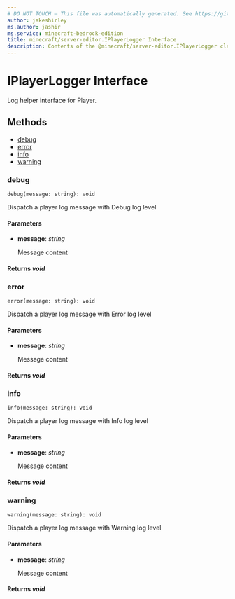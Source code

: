 ```yaml
---
# DO NOT TOUCH — This file was automatically generated. See https://github.com/mojang/minecraftapidocsgenerator to modify descriptions, examples, etc.
author: jakeshirley
ms.author: jashir
ms.service: minecraft-bedrock-edition
title: minecraft/server-editor.IPlayerLogger Interface
description: Contents of the @minecraft/server-editor.IPlayerLogger class.
---
```

# IPlayerLogger Interface

Log helper interface for Player.

## Methods
- [debug](#debug)
- [error](#error)
- [info](#info)
- [warning](#warning)

### **debug**
`
debug(message: string): void
`

Dispatch a player log message with Debug log level

#### **Parameters**
- **message**: *string*
  
  Message content

#### **Returns** *void*

### **error**
`
error(message: string): void
`

Dispatch a player log message with Error log level

#### **Parameters**
- **message**: *string*
  
  Message content

#### **Returns** *void*

### **info**
`
info(message: string): void
`

Dispatch a player log message with Info log level

#### **Parameters**
- **message**: *string*
  
  Message content

#### **Returns** *void*

### **warning**
`
warning(message: string): void
`

Dispatch a player log message with Warning log level

#### **Parameters**
- **message**: *string*
  
  Message content

#### **Returns** *void*
